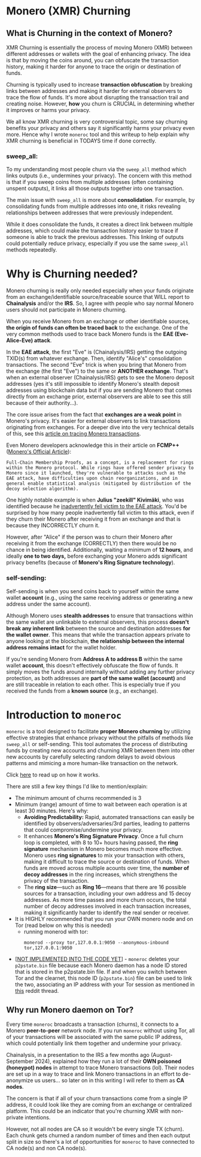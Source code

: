 # Monero (XMR) Churning

## What is Churning in the context of Monero?

XMR Churning is essentially the process of moving Monero (XMR) between different addresses or wallets with the goal of enhancing privacy. The idea is that by moving the coins around, you can obfuscate the transaction history, making it harder for anyone to trace the origin or destination of funds. 

Churning is typically used to increase **transaction obfuscation** by breaking links between addresses and making it harder for external observers to trace the flow of funds. It's more about disrupting the transaction trail and creating noise. However, **how** you churn is CRUCIAL in determining whether it improves or harms your privacy.

We all know XMR churning is very controversial topic, some say churning benefits your privacy and others say it significantly harms your privacy even more. Hence why I wrote `moneroc` tool and this writeup to help explain why XMR churning is beneficial in TODAYS time if done correctly.

### sweep_all:
To my understanding most people churn via the `sweep_all` method which links outputs (i.e., undermines your privacy). The concern with this method is that if you sweep coins from multiple addresses (often containing unspent outputs), it links all those outputs together into one transaction.

The main issue with `sweep_all` is more about **consolidation**. For example, by consolidating funds from multiple addresses into one, it risks revealing relationships between addresses that were previously independent. 

While it does consolidate the funds, it creates a direct link between multiple addresses, which could make the transaction history easier to trace if someone is able to track the previous addresses. This linking of outputs could potentially reduce privacy, especially if you use the same `sweep_all` methods repeatedly.

# Why is Churning needed?

Monero churning is really only needed especially when your funds originate from an exchange/identifiable source/traceable source that WILL report to **Chainalysis** and/or the **IRS**. So, I agree with people who say normal Monero users should not participate in Monero churning.

When you receive Monero from an exchange or other identifiable sources, **the origin of funds can often be traced back** to the exchange. One of the very common methods used to trace back Monero funds is the **EAE (Eve-Alice-Eve) attack**. 

In the **EAE attack**, the first "Eve" is (Chainalysis/IRS) getting the outgoing TXID(s) from whatever exchange. Then, identify "Alice's" consolidation transactions. The second "Eve" trick is when you bring that Monero from the exchange (the first "Eve") to the same or **ANOTHER exchange**. That's when an external observer (Chainalysis/IRS) gets to see the Monero deposit addresses (yes it's still impossible to identify Monero's stealth deposit addresses using blockchain data but if you are sending Monero that comes directly from an exchange prior, external observers are able to see this still because of their authority...). 

The core issue arises from the fact that **exchanges are a weak point** in Monero's privacy. It's easier for external observers to link transactions originating from exchanges. For a deeper dive into the very technical details of this, see this [article on tracing Monero transactions](https://medium.com/@nbax/tracing-the-wannacry-2-0-monero-transactions-d8c1e5129dc1).

Even Monero developers acknowledge this in their article on **FCMP++** ([Monero's Official Article](https://www.getmonero.org/2024/04/27/fcmps.html)):

```
Full-Chain Membership Proofs, as a concept, is a replacement for rings within the Monero protocol. While rings have offered sender privacy to Monero since it launched, they're vulnerable to attacks such as the EAE attack, have difficulties upon chain reorganizations, and in general enable statistical analysis (mitigated by distribution of the decoy selection algorithm).
```

One highly notable example is when **Julius "zeekill" Kivimäki**, who was identified because he [inadvertently fell victim to the EAE attack](https://cointelegraph.com/news/finnish-authorities-traced-monero-vastaamo-hack). You'd be surprised by how many people inadvertently fall victim to this attack, even if they churn their Monero after receiving it from an exchange and that is because they INCORRECTLY churn it.

However, after "Alice" if the person was to churn their Monero after receiving it from the exchange (CORRECTLY) then there would be no chance in being identified. Additionally, waiting a minimum of **12 hours**, and ideally **one to two days,** before exchanging your Monero adds significant privacy benefits (because of **Monero's Ring Signature technology**). 

### self-sending:

Self-sending is when you send coins back to yourself within the same wallet **account** (e.g., using the same receiving address or generating a new address under the same account).

Although Monero uses **stealth addresses** to ensure that transactions within the same wallet are unlinkable to external observers, this process **doesn't break any inherent link** between the source and destination addresses **for the wallet owner**. This means that while the transaction appears private to anyone looking at the blockchain, **the relationship between the internal address remains intact** for the wallet holder.

If you're sending Monero from **Address A to address B** within the same wallet **account**, this doesn't effectively obfuscate the flow of funds. It simply moves the funds around internally without adding any further privacy protection, as both addresses are **part of the same wallet (account)** and are still traceable in relation to each other. This is especially true if you received the funds from a **known source** (e.g., an exchange).

# Introduction to `moneroc`

`moneroc` is a tool designed to facilitate **proper Monero churning** by utilizing effective strategies that enhance privacy without the pitfalls of methods like `sweep_all` or self-sending. This tool automates the process of distributing funds by creating new accounts and churning XMR between them into other new accounts by carefully selecting random delays to avoid obvious patterns and mimicing a more human-like transaction on the network.

Click [here](https://github.com/antichainalysis/xmr-churner/blob/main/README.md#how-it-works) to read up on how it works.

There are still a few key things I'd like to mention/explain:
- The minimum amount of churns recommended is 3
- Minimum (range) amount of time to wait between each operation is at least 30 minutes. Here's why:
    * **Avoiding Predictability:** Rapid, automated transactions can easily be identified by observers/adversaries/3rd parties, leading to patterns that could compromise/undermine your privacy.
    * It enhances **Monero's Ring Signature Privacy**. Once a full churn loop is completed, with 8 to 10+ hours having passed, the **ring signature** mechanism in Monero becomes much more effective. Monero uses **ring signatures** to mix your transaction with others, making it difficult to trace the source or destination of funds. When funds are moved across multiple acounts over time, the **number of decoy addresses** in the ring increases, which strengthens the privacy of the transaction.
    * The **ring size**—such as **Ring 16**—means that there are 16 possible sources for a transaction, including your own address and 15 decoy addresses. As more time passes and more churn occurs, the total number of decoy addresses involved in each transaction increases, making it significantly harder to identify the real sender or receiver.
- It is HIGHLY recommended that you run your OWN monero node and on Tor (read below on why this is needed)
    * running monerod with tor:
        ```
        monerod --proxy tor,127.0.0.1:9050 --anonymous-inbound tor,127.0.0.1:9050
        ```
- [[NOT IMPLEMENTED INTO THE CODE YET](https://github.com/antichainalysis/xmr-churner/issues/1)] - `moneroc` deletes your `p2pstate.bin` file because each Monero daemon has a node ID stored that is stored in the p2pstate.bin file. If and when you switch between Tor and the clearnet, this node ID (`p2pstate.bin`) file can be used to link the two, associating an IP address with your Tor session as mentioned in [this](https://www.reddit.com/r/Monero/s/SgUICWOcuB) reddit thread.

## Why run Monero daemon on Tor?
Every time `moneroc` broadcasts a transaction (churns), it connects to a Monero **peer-to-peer** network node. If you run `moneroc` without using Tor, all of your transactions will be associated with the same public IP address, which could potentially link them together and undermine your privacy. 

Chainalysis, in a presentation to the IRS a few months ago (August-September 2024), explained how they run a lot of their **OWN poisoned (honeypot) nodes** in attempt to trace Monero transactions (lol). Their nodes are set up in a way to trace and link Monero transactions in an effort to de-anonymize us users... so later on in this writing I will refer to them as __CA nodes__.

The concern is that if all of your churn transactions come from a single IP address, it could look like they are coming from an exchange or centralized platform. This could be an indicator that you're churning XMR with non-private intentions.

However, not all nodes are CA so it wouldn't be every single TX (churn). Each chunk gets churned a random number of times and then each output split in size so there's a lot of opportunities for `moneroc` to have connected to CA node(s) and non CA node(s).
